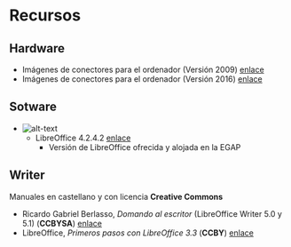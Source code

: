 ﻿# Recursos
## Hardware
+ Imágenes de conectores para el ordenador (Versión 2009) [enlace](http://orig00.deviantart.net/1ddc/f/2009/203/1/c/computer_hardware_poster_1_7_by_sonic840.png "Imágenes de conectores y puertos v1.7")
+ Imágenes de conectores para el ordenador (Versión 2016) [enlace](http://sonic840.deviantart.com/art/Computer-Hardware-Chart-2-0-587798335 "Imágenes de conectores y puertos v2.0")

## Sotware
+ ![alt-text](https://wiki.documentfoundation.org/images/5/58/LibreOffice_external_logo_100px.png "Logo LibreOffice")
  - LibreOffice 4.2.4.2 [enlace](http://egap.xunta.gal/temarios/temariosPorCategoria/13 "LibreOffice 4.2.4.2 EGAP")
    - Versión de LibreOffice ofrecida y alojada en la EGAP

## Writer
Manuales en castellano y con licencia __Creative Commons__
+ Ricardo Gabriel Berlasso, _Domando al escritor_ (LibreOffice Writer 5.0 y 5.1) (__CCBYSA__)
[enlace](https://elpinguinotolkiano.files.wordpress.com/2016/04/domandoalescritor-2016.pdf "Ricardo Gabriel Berlasso - Domando al escritor")
+ LibreOffice, _Primeros pasos con LibreOffice 3.3_ (__CCBY__)
[enlace](https://wiki.documentfoundation.org/images/b/b9/0100GS3-PrimerosPasosConLibO.pdf "LibreOffice - Primeros pasos con LibreOffice 3.3")

